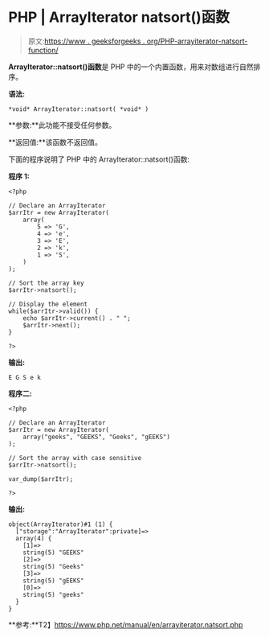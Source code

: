 # PHP | ArrayIterator natsort()函数

> 原文:[https://www . geeksforgeeks . org/PHP-arrayiterator-natsort-function/](https://www.geeksforgeeks.org/php-arrayiterator-natsort-function/)

**ArrayIterator::natsort()函数**是 PHP 中的一个内置函数，用来对数组进行自然排序。

**语法:**

```
*void* ArrayIterator::natsort( *void* )
```

**参数:**此功能不接受任何参数。

**返回值:**该函数不返回值。

下面的程序说明了 PHP 中的 ArrayIterator::natsort()函数:

**程序 1:**

```
<?php

// Declare an ArrayIterator
$arrItr = new ArrayIterator(
    array(
        5 => 'G',
        4 => 'e',
        3 => 'E',
        2 => 'k',
        1 => 'S', 
    )
);

// Sort the array key
$arrItr->natsort();

// Display the element
while($arrItr->valid()) {
    echo $arrItr->current() . " ";
    $arrItr->next();
}

?>
```

**输出:**

```
E G S e k

```

**程序二:**

```
<?php

// Declare an ArrayIterator
$arrItr = new ArrayIterator(
    array("geeks", "GEEKS", "Geeks", "gEEKS")
);

// Sort the array with case sensitive
$arrItr->natsort();

var_dump($arrItr);

?>
```

**输出:**

```
object(ArrayIterator)#1 (1) {
  ["storage":"ArrayIterator":private]=>
  array(4) {
    [1]=>
    string(5) "GEEKS"
    [2]=>
    string(5) "Geeks"
    [3]=>
    string(5) "gEEKS"
    [0]=>
    string(5) "geeks"
  }
}

```

**参考:**T2】https://www.php.net/manual/en/arrayiterator.natsort.php